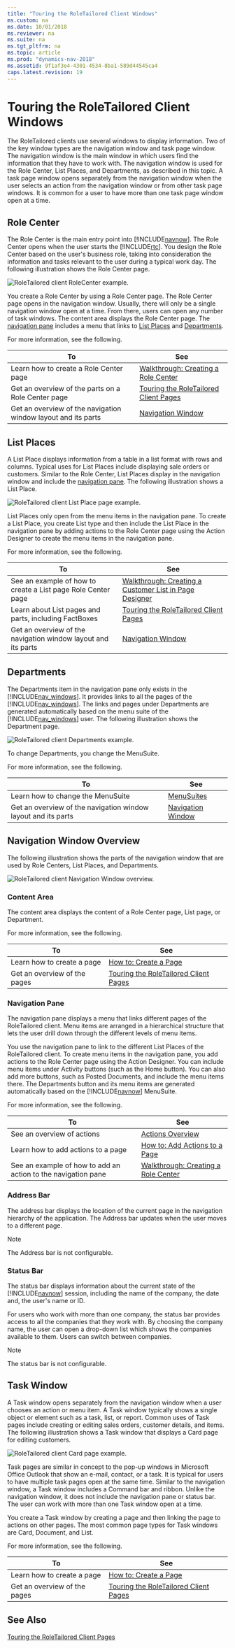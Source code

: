 ```yaml
---
title: "Touring the RoleTailored Client Windows"
ms.custom: na
ms.date: 10/01/2018
ms.reviewer: na
ms.suite: na
ms.tgt_pltfrm: na
ms.topic: article
ms.prod: "dynamics-nav-2018"
ms.assetid: 9f1af3e4-4301-4534-8ba1-589d44545ca4
caps.latest.revision: 19
---
```

# Touring the RoleTailored Client Windows
The RoleTailored clients use several windows to display information. Two of the key window types are the navigation window and task page window. The navigation window is the main window in which users find the information that they have to work with. The navigation window is used for the Role Center, List Places, and Departments, as described in this topic. A task page window opens separately from the navigation window when the user selects an action from the navigation window or from other task page windows. It is common for a user to have more than one task page window open at a time.  
  
## Role Center  
 The Role Center is the main entry point into [!INCLUDE[navnow](includes/navnow_md.md)]. The Role Center opens when the user starts the [!INCLUDE[rtc](includes/rtc_md.md)]. You design the Role Center based on the user's business role, taking into consideration the information and tasks relevant to the user during a typical work day. The following illustration shows the Role Center page.  
  
 ![RoleTailored client RoleCenter example.](media/NAV_RoleCenterOrderProcessor_wCallouts.png "NAV\_RoleCenterOrderProcessor\_wCallouts")  
  
 You create a Role Center by using a Role Center page. The Role Center page opens in the navigation window. Usually, there will only be a single navigation window open at a time. From there, users can open any number of task windows. The content area displays the Role Center page. The [navigation pane](#NavigationPane) includes a menu that links to [List Places](#ListPlaces) and [Departments](#Departments).  
  
 For more information, see the following.  
  
|To|See|  
|--------|---------|  
|Learn how to create a Role Center page|[Walkthrough: Creating a Role Center](Walkthrough--Creating-a-Role-Center.md)|  
|Get an overview of the parts on a Role Center page|[Touring the RoleTailored Client Pages](Touring-the-RoleTailored-Client-Pages.md)|  
|Get an overview of the navigation window layout and its parts|[Navigation Window](#NavigationWindow)|  
  
##  <a name="ListPlaces"></a> List Places  
 A List Place displays information from a table in a list format with rows and columns. Typical uses for List Places include displaying sale orders or customers. Similar to the Role Center, List Places display in the navigation window and include the [navigation pane](#NavigationPane). The following illustration shows a List Place.  
  
 ![RoleTailored client List Place page example.](media/NAV_ListPlaceSalesOrders_wCallouts.png "NAV\_ListPlaceSalesOrders\_wCallouts")  
  
 List Places only open from the menu items in the navigation pane. To create a List Place, you create List type and then include the List Place in the navigation pane by adding actions to the Role Center page using the Action Designer to create the menu items in the navigation pane.  
  
 For more information, see the following.  
  
|To|See|  
|--------|---------|  
|See an example of how to create a List page Role Center page|[Walkthrough: Creating a Customer List in Page Designer](Walkthrough--Creating-a-Customer-List-in-Page-Designer.md)|  
|Learn about List pages and parts, including FactBoxes|[Touring the RoleTailored Client Pages](Touring-the-RoleTailored-Client-Pages.md)|  
|Get an overview of the navigation window layout and its parts|[Navigation Window](#NavigationWindow)|  
  
##  <a name="Departments"></a> Departments  
 The Departments item in the navigation pane only exists in the [!INCLUDE[nav_windows](includes/nav_windows_md.md)]. It provides links to all the pages of the [!INCLUDE[nav_windows](includes/nav_windows_md.md)]. The links and pages under Departments are generated automatically based on the menu suite of the [!INCLUDE[nav_windows](includes/nav_windows_md.md)] user. The following illustration shows the Department page.  
  
 ![RoleTailored client Departments example.](media/NAV_Departments_wCallouts.png "NAV\_Departments\_wCallouts")  
  
 To change Departments, you change the MenuSuite.  
  
 For more information, see the following.  
  
|To|See|  
|--------|---------|  
|Learn how to change the MenuSuite|[MenuSuites](MenuSuites.md)|  
|Get an overview of the navigation window layout and its parts|[Navigation Window](#NavigationWindow)|  
  
##  <a name="NavigationWindow"></a> Navigation Window Overview  
 The following illustration shows the parts of the navigation window that are used by Role Centers, List Places, and Departments.  
  
 ![RoleTailored client Navigation Window overview.](media/NAV_NavigationWindowOverview_wCallouts.png "NAV\_NavigationWindowOverview\_wCallouts")  
  
### Content Area  
 The content area displays the content of a Role Center page, List page, or Department.  
  
 For more information, see the following.  
  
|To|See|  
|--------|---------|  
|Learn how to create a page|[How to: Create a Page](How-to--Create-a-Page.md)|  
|Get an overview of the pages|[Touring the RoleTailored Client Pages](Touring-the-RoleTailored-Client-Pages.md)|  
  
###  <a name="NavigationPane"></a> Navigation Pane  
 The navigation pane displays a menu that links different pages of the RoleTailored client. Menu items are arranged in a hierarchical structure that lets the user drill down through the different levels of menu items.  
  
 You use the navigation pane to link to the different List Places of the RoleTailored client. To create menu items in the navigation pane, you add actions to the Role Center page using the Action Designer. You can include menu items under Activity buttons \(such as the Home button\). You can also add more buttons, such as Posted Documents, and include the menu items there. The Departments button and its menu items are generated automatically based on the [!INCLUDE[navnow](includes/navnow_md.md)] MenuSuite.  
  
 For more information, see the following.  
  
|To|See|  
|--------|---------|  
|See an overview of actions|[Actions Overview](Actions-Overview.md)|  
|Learn how to add actions to a page|[How to: Add Actions to a Page](How-to--Add-Actions-to-a-Page.md)|  
|See an example of how to add an action to the navigation pane|[Walkthrough: Creating a Role Center](Walkthrough--Creating-a-Role-Center.md)|  
  
### Address Bar  
 The address bar displays the location of the current page in the navigation hierarchy of the application. The Address bar updates when the user moves to a different page.  
  
> [!NOTE]  
>  The Address bar is not configurable.  
  
### Status Bar  
 The status bar displays information about the current state of the [!INCLUDE[navnow](includes/navnow_md.md)] session, including the name of the company, the date and, the user's name or ID.  
  
 For users who work with more than one company, the status bar provides access to all the companies that they work with. By choosing the company name, the user can open a drop-down list which shows the companies available to them. Users can switch between companies.  
  
> [!NOTE]  
>  The status bar is not configurable.  
  
## Task Window  
 A Task window opens separately from the navigation window when a user chooses an action or menu item. A Task window typically shows a single object or element such as a task, list, or report. Common uses of Task pages include creating or editing sales orders, customer details, and items. The following illustration shows a Task window that displays a Card page for editing customers.  
  
 ![RoleTailored client Card page example.](media/NAV_CardPage_CustomerCard.jpg "NAV\_CardPage\_CustomerCard")  
  
 Task pages are similar in concept to the pop-up windows in Microsoft Office Outlook that show an e-mail, contact, or a task. It is typical for users to have multiple task pages open at the same time. Similar to the navigation window, a Task window includes a Command bar and ribbon. Unlike the navigation window, it does not include the navigation pane or status bar. The user can work with more than one Task window open at a time.  
  
 You create a Task window by creating a page and then linking the page to actions on other pages. The most common page types for Task windows are Card, Document, and List.  
  
 For more information, see the following.  
  
|To|See|  
|--------|---------|  
|Learn how to create a page|[How to: Create a Page](How-to--Create-a-Page.md)|  
|Get an overview of the pages|[Touring the RoleTailored Client Pages](Touring-the-RoleTailored-Client-Pages.md)|  
  
## See Also  
 [Touring the RoleTailored Client Pages](Touring-the-RoleTailored-Client-Pages.md)
